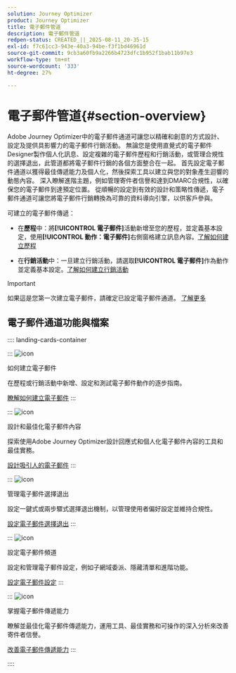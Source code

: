 ```yaml
---
solution: Journey Optimizer
product: Journey Optimizer
title: 電子郵件管道
description: 電子郵件管道
redpen-status: CREATED_||_2025-08-11_20-35-15
exl-id: f7c61cc3-943e-40a3-94be-f3f1bd46961d
source-git-commit: 9cb3a60fb9a2266b4723dfc1b952f1bab11b97e3
workflow-type: tm+mt
source-wordcount: '333'
ht-degree: 27%

---
```


# 電子郵件管道{#section-overview}

Adobe Journey Optimizer中的電子郵件通道可讓您以精確和創意的方式設計、設定及提供具影響力的電子郵件行銷活動。 無論您是使用直覺式的電子郵件Designer製作個人化訊息、設定複雜的電子郵件歷程和行銷活動，或管理合規性的選擇退出，此管道都將電子郵件行銷的各個方面整合在一起。 首先設定電子郵件通道以獲得最佳傳遞能力及個人化，然後探索工具以建立與您的對象產生迴響的動態內容。 深入瞭解進階主題，例如管理寄件者信譽和達到DMARC合規性，以確保您的電子郵件到達預定位置。 從順暢的設定到有效的設計和策略性傳遞，電子郵件通道可讓您將電子郵件行銷轉換為可靠的資料導向引擎，以供客戶參與。

可建立的電子郵件傳遞：

* 在&#x200B;**歷程**&#x200B;中：將&#x200B;**[!UICONTROL 電子郵件]**&#x200B;活動新增至您的歷程，並定義基本設定，使用&#x200B;**[!UICONTROL 動作：電子郵件]**&#x200B;右側窗格建立訊息內容。[了解如何建立歷程](../using/building-journeys/journey-gs.md)

* 在&#x200B;**行銷活動**&#x200B;中：一旦建立行銷活動，請選取&#x200B;**[!UICONTROL 電子郵件]**&#x200B;作為動作並定義基本設定。[了解如何建立行銷活動](../using/campaigns/create-campaign.md#configure)


>[!IMPORTANT]
>
>如果這是您第一次建立電子郵件，請確定已設定電子郵件通道。 [了解更多](../using/email/email-settings.md)

## 電子郵件通道功能與檔案

:::: landing-cards-container

:::
![icon](https://cdn.experienceleague.adobe.com/icons/list-check.svg)

如何建立電子郵件

在歷程或行銷活動中新增、設定和測試電子郵件動作的逐步指南。

[瞭解如何建立電子郵件](../using/email/create-email.md)
:::

:::
![icon](https://cdn.experienceleague.adobe.com/icons/puzzle-piece.svg)

設計和最佳化電子郵件內容

探索使用Adobe Journey Optimizer設計回應式和個人化電子郵件內容的工具和最佳實務。

[設計吸引人的電子郵件](design-email-landing-page.md)
:::

:::
![icon](https://cdn.experienceleague.adobe.com/icons/shield-halved.svg)

管理電子郵件選擇退出

設定一鍵式或兩步驟式選擇退出機制，以管理使用者偏好設定並維持合規性。

[設定電子郵件選擇退出](../using/email/email-opt-out.md)
:::

:::
![icon](https://cdn.experienceleague.adobe.com/icons/gear.svg)

設定電子郵件頻道

設定和管理電子郵件設定，例如子網域委派、隱藏清單和進階功能。

[設定電子郵件設定](configure-email-landing-page.md)
:::

:::
![icon](https://cdn.experienceleague.adobe.com/icons/chart-line.svg)

掌握電子郵件傳遞能力

瞭解並最佳化電子郵件傳遞能力，運用工具、最佳實務和可操作的深入分析來改善寄件者信譽。

[改善電子郵件傳遞能力](deliverability-landing-page.md)
:::

::::
